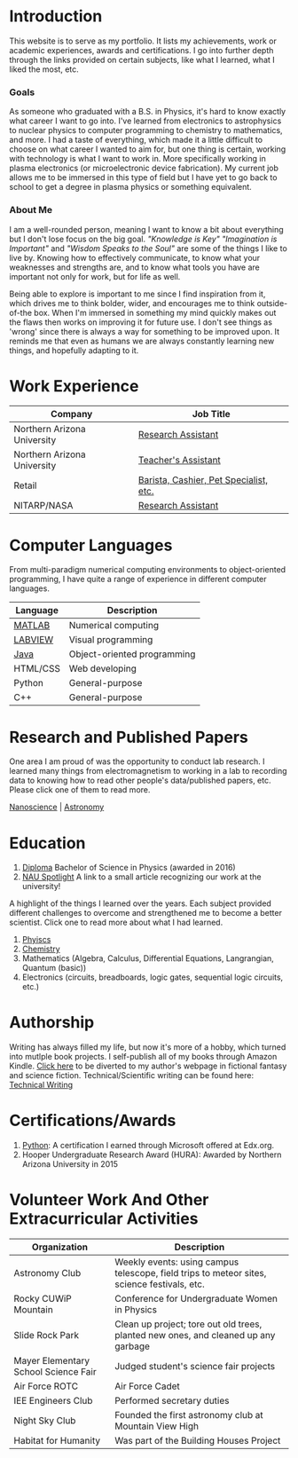 # Introduction 
This website is to serve as my portfolio. It lists my achievements, work or academic experiences, awards and certifications. I go into further depth through the links provided on certain subjects, like what I learned, what I liked the most, etc.

### Goals
As someone who graduated with a B.S. in Physics, it's hard to know exactly what career I want to go into. I've learned from electronics to astrophysics to nuclear physics to computer programming to chemistry to mathematics, and more. I had a taste of everything, which made it a little difficult to choose on what career I wanted to aim for, but one thing is certain, working with technology is what I want to work in. More specifically working in plasma electronics (or microelectronic device fabrication). My current job allows me to be immersed in this type of field but I have yet to go back to school to get a degree in plasma physics or something equivalent.

### About Me
I am a well-rounded person, meaning I want to know a bit about everything but I don't lose focus on the big goal. 
_"Knowledge is Key"_  _"Imagination is Important"_ and _"Wisdom Speaks to the Soul"_ are some of the things I like to live by. Knowing how to effectively communicate, to know what your weaknesses and strengths are, and to know what tools you have are important not only for work, but for life as well. 

Being able to explore is important to me since I find inspiration from it, which drives me to think bolder, wider, and encourages me to think outside-of-the box. When I'm immersed in something my mind quickly makes out the flaws then works on improving it for future use. I don't see things as 'wrong' since there is always a way for something to be improved upon. It reminds me that even as humans we are always constantly learning new things, and hopefully adapting to it.


# Work Experience

Company | Job Title
---- | ----
Northern Arizona University | [Research Assistant](./nauRA.md)
Northern Arizona University | [Teacher's Assistant](./nauTA.md)
Retail | [Barista, Cashier, Pet Specialist, etc.](./retail.md)
NITARP/NASA | [Research Assistant](./embryRA.md)


# Computer Languages

From multi-paradigm numerical computing environments to object-oriented programming, I have quite a range of experience in different computer languages.

Language | Description       
----|----
[MATLAB](./matlab.md) | Numerical computing
[LABVIEW](./labview.md) | Visual programming
[Java](./java.md) | Object-oriented programming
HTML/CSS | Web developing
Python | General-purpose
C++ | General-purpose


# Research and Published Papers
One area I am proud of was the opportunity to conduct lab research. I learned many things from electromagnetism to working in a lab to recording data to knowing how to read other people's data/published papers, etc. Please click one of them to read more.

[Nanoscience](./nano.md) | [Astronomy](./astro.md)

# Education
1. [Diploma](./degree.md) Bachelor of Science in Physics (awarded in 2016)
2. [NAU Spotlight](http://news.nau.edu/student-spotlight-june-8-2018/#.XUeI4OhKjIV) A link to a small article recognizing our work at the university!

A highlight of the things I learned over the years. Each subject provided different challenges to overcome and strengthened me to become a better scientist. Click one to read more about what I had learned. 

1. [Phyiscs](./physics.md)
2. [Chemistry](./chemistry.md)
3. Mathematics (Algebra, Calculus, Differential Equations, Langrangian, Quantum (basic))
4. Electronics (circuits, breadboards, logic gates, sequential logic circuits, etc.)

# Authorship
Writing has always filled my life, but now it's more of a hobby, which turned into mutlple book projects. I self-publish all of my books through Amazon Kindle. [Click here](https://booksbyrce.blogspot.com/) to be diverted to my author's webpage in fictional fantasy and science fiction. Technical/Scientific writing can be found here: [Technical Writing](./techwr.md)


# Certifications/Awards
1. [Python](./python.md): A certification I earned through Microsoft offered at Edx.org.
2. Hooper Undergraduate Research Award (HURA): Awarded by Northern Arizona University in 2015

# Volunteer Work And Other Extracurricular Activities

Organization | Description
----|----
Astronomy Club | Weekly events: using campus telescope, field trips to meteor sites, science festivals, etc.
Rocky CUWiP Mountain | Conference for Undergraduate Women in Physics
Slide Rock Park | Clean up project; tore out old trees, planted new ones, and cleaned up any garbage
Mayer Elementary School Science Fair | Judged student's science fair projects
Air Force ROTC | Air Force Cadet
IEE Engineers Club | Performed secretary duties
Night Sky Club | Founded the first astronomy club at Mountain View High
Habitat for Humanity | Was part of the Building Houses Project
